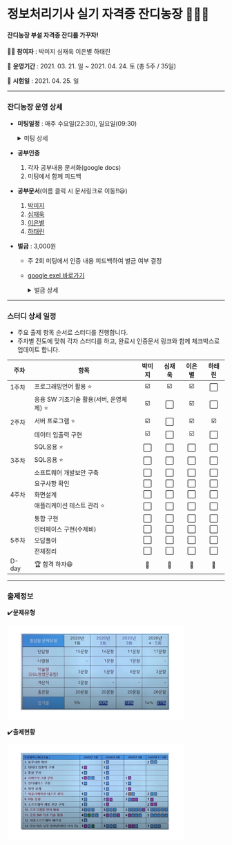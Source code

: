 # 정보처리기사 실기 자격증 잔디농장 👨‍🌾🌿

#### 잔디농장 부설 자격증 잔디를 가꾸자! 



:woman_student: **참여자** : 박미지 심재욱 이은별 하태린 

:date: **운영기간** : 2021. 03. 21. 일 ~ 2021. 04. 24. 토 (총 5주 / 35일)

:school: **시험일** : 2021. 04. 25. 일

---


### 잔디농장 운영 상세

* **미팅일정** : 매주 수요일(22:30), 일요일(09:30)

  <details> <summary>미팅 상세</summary> <div markdown="1">  
  [3/28(일)]
      - 회의불참예정 4/4(일) 재욱
  	- 진도 조정</div> </details>

* **공부인증**
  
  1. 각자 공부내용 문서화(google docs)
  2. 미팅에서 함께 피드백
  
* **공부문서**(이름 클릭 시 문서링크로 이동!!:smiley:)
  1. [박미지](https://github.com/jandifarm/certificate/blob/master/EngineerInformationProcessing202104/miji_note.md)
  2. [심재욱](https://docs.google.com/document/d/1_iJamNB890EGkPm0LkdUcO-2ceVCm5Wi9BfIPJ_nlrk/edit?usp=sharing)
  3. [이은별](https://docs.google.com/document/d/1dP9pkxsEYi-9YAKthbDNlj8FXQFtV_ie1CUb8Ay2jrE/edit?usp=sharing)
  4. [하태린](https://github.com/jandifarm/certificate/blob/master/EngineerInformationProcessing202104/hataerin.md)
  
* **벌금** : 3,000원
  
  * 주 2회 미팅에서 인증 내용 피드백하여 벌금 여부 결정
  
  * [google exel 바로가기](https://drive.google.com/file/d/1ncSo-WN10mcGrhfsHAylRmeK5uTeZDZU/view?usp=sharing)
  
    <details> <summary>벌금 상세</summary> <div markdown="1">  
    * 3/28(일) 심재욱, 하태린 3,000원 </div> </details>

---





### 스터디 상세 일정

* 주요 출제 항목 순서로 스터디를 진행합니다.
* 주차별 진도에 맞춰 각자 스터디를 하고, 완료시 인증문서 링크와 함께 체크박스로 업데이트  합니다.


| 주차  | 항목                                    | 박미지 | 심재욱 | 이은별 | 하태린 |
| ----- | --------------------------------------- | :----: | :----: | :----: | :----: |
| 1주차 | 프로그래밍언어 활용 ⭐                   |   ☑️    |   ☑️    |   ☑️    |   ⬜    |
|       | 응용 SW 기초기술 활용(서버, 운영체제) ⭐ |   ☑️    |   ⬜    |   ☑️    |   ⬜    |
| 2주차 | 서버 프로그램 ⭐                         |   ☑️    |   ⬜    |   ☑️    |   ☑️    |
|       | 데이터 입출력 구현                      |   ☑️    |   ⬜    |   ☑️    |   ⬜    |
|       | SQL응용 ⭐                               |   ⬜    |   ⬜    |   ⬜    |   ⬜    |
| 3주차 | SQL응용 ⭐                               |   ⬜    |   ⬜    |   ⬜    |   ⬜    |
|       | 소프트웨어 개발보안 구축                |   ⬜    |   ⬜    |   ⬜    |   ⬜    |
|       | 요구사항 확인                           |   ⬜    |   ⬜    |   ⬜    |   ⬜    |
| 4주차 | 화면설계                                |   ⬜    |   ⬜    |   ⬜    |   ⬜    |
|       | 애플리케이션 테스트 관리 ⭐              |   ⬜    |   ⬜    |   ⬜    |   ⬜    |
|       | 통합 구현                               |   ⬜    |   ⬜    |   ⬜    |   ⬜    |
|       | 인터페이스 구현(수제비)                 |   ⬜    |   ⬜    |   ⬜    |   ⬜    |
| 5주차 | 오답풀이                                |   ⬜    |   ⬜    |   ⬜    |   ⬜    |
|       | 전체정리                                |   ⬜    |   ⬜    |   ⬜    |   ⬜    |
| D-day | 🏆 합격 하자😄                            |   💯    |   💯    |   💯    |   💯    |





---



### 출제정보

:heavy_check_mark:**문제유형**

<img src="https://github.com/jandifarm/certificate/blob/master/EngineerInformationProcessing202104/img/%EB%AC%B8%EC%A0%9C%EC%9C%A0%ED%98%95.PNG" style="zoom:40%;" />



:heavy_check_mark:**출제현황**

<img src="https://github.com/jandifarm/certificate/blob/master/EngineerInformationProcessing202104/img/%EC%B6%9C%EC%A0%9C%ED%98%84%ED%99%A9.PNG" style="zoom:40%;" />
